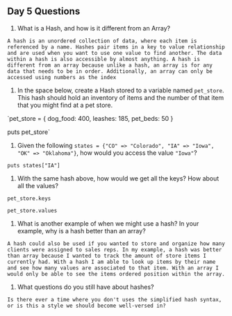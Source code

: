## Day 5 Questions

1. What is a Hash, and how is it different from an Array?

`A hash is an unordered collection of data, where each item is referenced by a name. Hashes pair items in a key to value relationship and are used when you want to use one value to find another. The data within a hash is also accessible by almost anything. A hash is different from an array because unlike a hash, an array is for any data that needs to be in order. Additionally, an array can only be accessed using numbers as the index`

1. In the space below, create a Hash stored to a variable named `pet_store`.  This hash should hold an inventory of items and the number of that item that you might find at a pet store.

`pet_store = {
  dog_food: 400,
  leashes: 185,
  pet_beds: 50
}

puts pet_store`

1. Given the following `states = {"CO" => "Colorado", "IA" => "Iowa", "OK" => "Oklahoma"}`, how would you access the value `"Iowa"`?

`puts states["IA"]`

1. With the same hash above, how would we get all the keys?  How about all the values?

`pet_store.keys`

`pet_store.values`

1. What is another example of when we might use a hash?  In your example, why is a hash better than an array?

`A hash could also be used if you wanted to store and organize how many clients were assigned to sales reps. In my example, a hash was better than array because I wanted to track the amount of store items I currently had. With a hash I am able to look up items by their name and see how many values are associated to that item. With an array I would only be able to see the items ordered position within the array.`

1. What questions do you still have about hashes?

`Is there ever a time where you don't uses the simplified hash syntax, or is this a style we should become well-versed in?`

